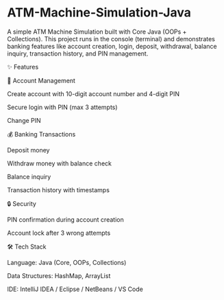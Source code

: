 # ATM-Machine-Simulation-Java

A simple ATM Machine Simulation built with Core Java (OOPs + Collections).
This project runs in the console (terminal) and demonstrates banking features like account creation, login, deposit, withdrawal, balance inquiry, transaction history, and PIN management.

✨ Features

👤 Account Management

Create account with 10-digit account number and 4-digit PIN

Secure login with PIN (max 3 attempts)

Change PIN

💰 Banking Transactions

Deposit money

Withdraw money with balance check

Balance inquiry

Transaction history with timestamps

🔒 Security

PIN confirmation during account creation

Account lock after 3 wrong attempts

🛠️ Tech Stack

Language: Java (Core, OOPs, Collections)

Data Structures: HashMap, ArrayList

IDE: IntelliJ IDEA / Eclipse / NetBeans / VS Code
